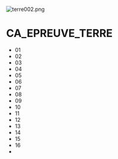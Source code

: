 ![terre002.png](img%2Fterre002.png)

# CA_EPREUVE_TERRE 

- 01
- 02
- 03
- 04
- 05
- 06
- 07
- 08
- 09
- 10
- 11
- 12
- 13
- 14
- 15
- 16
- 